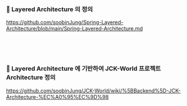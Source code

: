 
### 🚀 Layered Architecture 의 정의
https://github.com/soobinJung/Spring-Layered-Architecture/blob/main/Spring-Layered-Architecture.md

<br><br><br>

### 🚀 Layered Architecture 에 기반하여 JCK-World 프로젝트 Architecture 정의
https://github.com/soobinJung/JCK-World/wiki/%5BBackend%5D-JCK-Architecture-%EC%A0%95%EC%9D%98

